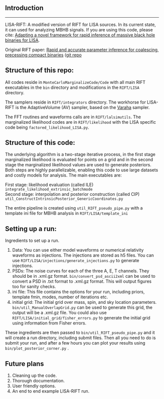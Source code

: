 ## Introduction
***
LISA-RIFT: A modified version of RIFT for LISA sources. In its current state, it can used for analyzing MBHB signals. If you are using this code, please cite: [Adapting a novel framework for rapid inference of massive black hole binaries for LISA](http://arxiv.org/abs/2410.15542). 

Original RIFT paper: [Rapid and accurate parameter inference for coalescing, precessing compact binaries](http://arxiv.org/abs/1805.10457) ([git repo](https://github.com/oshaughn/research-projects-RIT/ )

## Structure of this repo:
All codes reside in `MonteCarloMarginalizeCode/Code` with all main RIFT executables in the `bin` directory and modifications in the `RIFT/LISA` directory. 

The samplers reside in `RIFT/integrators` directory. The workhorse for LISA-RIFT is the AdaptiveVolume (AV) sampler, based on the [Varaha]((10.1103/PhysRevD.108.023001)) sampler. 

The FFT routines and waveforms calls are in `RIFT/lalsimutils`. The marginalized likelihood codes are in `RIFT/likelihood` with the LISA specific code being `factored_likelihood_LISA.py`.

## Structure of this code:
The underlying algorithm is a two-stage iterative process, in the first stage marginalized likelihood is evaluated for points on a grid and in the second stage the marginalized likelihood values are used to generate posteriors. Both steps are highly parallelizable, enabling this code to use large datasets and costly models for analysis. The main executables are:

First stage: likelihood evaluation (called ILE) `integrate_likelihood_extrinsic_batchmode`<br>
Second stage: interpolation and posterior construction (called CIP) `util_ConstructIntrinsicPosterior_GenericCoordinates.py`

The entire pipeline is created using `util_RIFT_pseudo_pipe.py` with a template ini file for MBHB analysis in `RIFT/LISA/template_ini`

## Setting up a run:
Ingredients to set up a run. 
1) Data: You can use either model waveforms or numerical relativity waveforms as injections. The injections are stored as h5 files. You can use `RIFT/LISA/injections/generate_injections.py` to generate injections.
2) PSDs: The noise curves for each of the three A, E, T channels. They should be in .xml.gz format. `bin/convert_psd_ascii2xml` can be used to convert a PSD in .txt format to .xml.gz format. This will output figures too for sanity checks.
3) ini file: This file contains the options for your run, including priors, template fmin, modes, number of iterations etc.
4) initial grid: The initial grid over mass, spin, and sky location parameters. `bin/util_ManualOverlapGrid.py` can be used to generate this grid, the output will be a .xml.gz file.  You could also use `RIFT/LISA/initial_grid/fisher_errors.py` to generate the initial grid using information from Fisher errors.

These ingredients are then passed to `bin/util_RIFT_pseudo_pipe.py` and it will create a run directory, including submit files. Then all you need to do is submit your run, and after a few hours you can plot your results using `bin/plot_posterior_corner.py` . 

## Future plans
1) Cleaning up the code.
2) Thorough documentation.
3) User friendly options.
4) An end to end example LISA-RIFT run.




